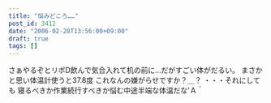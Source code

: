 ```yaml
---
title: "悩みどころ……"
post_id: 3412
date: "2006-02-28T13:56:00+09:00"
draft: true
tags: []
---
```



さぁやるぞとリポD飲んで気合入れて机の前に…だがすごい体がだるい。 まさかと思い体温計使うと37.8度 これなんの嫌がらせですか？＿？ ・・・それにしても 寝るべきか作業続行すべきか悩む中途半端な体温だな'Ａ｀
